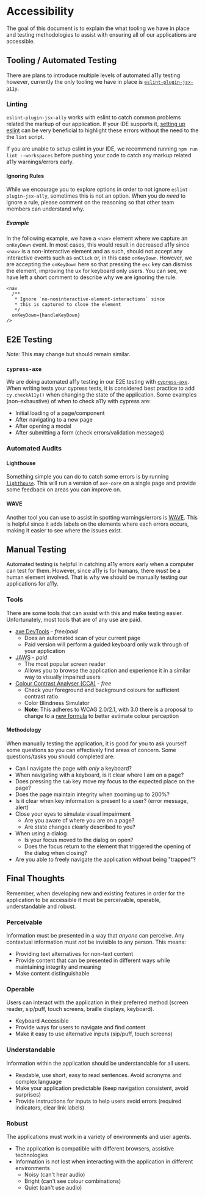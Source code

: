 # Accessibility

The goal of this document is to explain the what tooling we have in place and testing methodologies to assist with ensuring all of our applications are accessible.

## Tooling / Automated Testing

There are plans to introduce multiple levels of automated a11y testing however, currently the only tooling we have in place is [`eslint-plugin-jsx-a11y`](https://www.npmjs.com/package/eslint-plugin-jsx-a11y).

### Linting

`eslint-plugin-jsx-ally` works with eslint to catch common problems related the markup of our application. If your IDE supports it, [setting up eslint](http://wiki.openbravo.com/wiki/How_To_Setup_ESLint_And_Prettier_In_Your_IDE) can be very beneficial to highlight these errors without the need to the the `lint` script.

If you are unable to setup eslint in your IDE, we recommend running `npm run lint --workspaces` before pushing your code to catch any markup related a11y warnings/errors early.

#### Ignoring Rules

While we encourage you to explore options in order to not ignore `eslint-plugin-jsx-ally`, sometimes this is not an option. When you do _need_ to ignore a rule, please comment on the reasoning so that other team members can understand why.

##### Example

In the following example, we have a `<nav>` element where we capture an `onKeyDown` event. In most cases, this would result in decreased a11y since `<nav>` is a non-interactive element and as such, should not accept any interactive events such as `onClick` or, in this case `onKeyDown`. However, we are accepting the `onKeyDown` here so that pressing the `esc` key can dismiss the element, improving the ux for keyboard only users. You can see, we have left a short comment to describe why we are ignoring the rule.

```tsx
<nav
  /**
   * Ignore `no-noninteractive-element-interactions` since
   * this is captured to close the element
   */
  onKeyDown={handleKeyDown}
/>
```

## E2E Testing

_Note:_ This may change but should remain similar.

### `cypress-axe`

We are doing automated a11y testing in our E2E testing with [`cypress-axe`](https://www.npmjs.com/package/cypress-axe). When writing tests your cypress tests, it is considered best practice to add `cy.checkA11y()` when changing the state of the application. Some examples (non-exhaustive) of when to check a11y with cypress are:

- Initial loading of a page/component
- After navigating to a new page
- After opening a modal
- After submitting a form (check errors/validation messages)

### Automated Audits

#### Lighthouse

Something simple you can do to catch some errors is by running [`lighthouse`](https://developer.chrome.com/docs/lighthouse/overview/#psi). This will run a version of `axe-core` on a single page and provide some feedback on areas you can improve on.

#### WAVE

Another tool you can use to assist in spotting warnings/errors is [WAVE](https://wave.webaim.org/). This is helpful since it adds labels on the elements where each errors occurs, making it easier to see where the issues exist.

## Manual Testing

Automated testing is helpful in catching a11y errors early when a computer can test for them. However, since a11y is for humans, there _must_ be a human element involved. That is why we should be manually testing our applications for a11y.

### Tools

There are some tools that can assist with this and make testing easier. Unfortunately, most tools that are of any use are paid.

- [axe DevTools](https://www.deque.com/axe/devtools/) - _free/paid_
  - Does an automated scan of your current page
  - Paid version will perform a guided keyboard only walk through of your application
- [JAWS](https://www.freedomscientific.com/Products/software/JAWS/) - _paid_
  - The most popular screen reader
  - Allows you to browse the application and experience it in a similar way to visually impaired users
- [Colour Contrast Analyser (CCA)](https://www.tpgi.com/color-contrast-checker/) - _free_
  - Check your foreground and background colours for sufficient contrast ratio
  - Color Blindness Simulator
  - **Note:** This adheres to WCAG 2.0/2.1, with 3.0 there is a proposal to change to a [new formula](https://www.w3.org/TR/wcag-3.0/#visual-contrast-of-text) to better estimate colour perception

#### Methodology

When manually testing the application, it is good for you to ask yourself some questions so you can effectively find areas of concern. Some questions/tasks you should completed are:

- Can I navigate the page with _only_ a keyboard?
- When navigating with a keyboard, is it clear where I am on a page?
- Does pressing the `tab` key move my focus to the expected place on the page?
- Does the page maintain integrity when zooming up to 200%?
- Is it clear when key information is present to a user? (error message, alert)
- Close your eyes to simulate visual impairment
  - Are you aware of where you are on a page?
  - Are state changes clearly described to you?
- When using a dialog
  - Is your focus moved to the dialog on open?
  - Does the focus return to the element that triggered the opening of the dialog when closing?
- Are you able to freely navigate the application without being "trapped"?

## Final Thoughts

Remember, when developing new and existing features in order for the application to be accessible it must be perceivable, operable, understandable and robust.

### Perceivable

Information must be presented in a way that _anyone_ can perceive. Any contextual information must _not_ be invisible to any person. This means:

- Providing text alternatives for non-text content
- Provide content that can be presented in different ways while maintaining integrity and meaning
- Make content distinguishable

### Operable

Users can interact with the application in their preferred method (screen reader, sip/puff, touch screens, braille displays, keyboard).

- Keyboard Accessible
- Provide ways for users to navigate and find content
- Make it easy to use alternative inputs (sip/puff, touch screens)

### Understandable

Information within the application should be understandable for all users.

- Readable, use short, easy to read sentences. Avoid acronyms and complex language
- Make your application predictable (keep navigation consistent, avoid surprises)
- Provide instructions for inputs to help users avoid errors (required indicators, clear link labels)

### Robust

The applications must work in a variety of environments and user agents.

- The application is compatible with different browsers, assistive technologies
- Information is not lost when interacting with the application in different environments
  - Noisy (can't hear audio)
  - Bright (can't see colour combinations)
  - Quiet (can't use audio)
